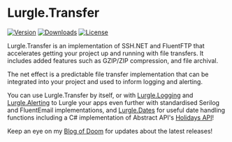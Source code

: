 # Lurgle.Transfer

[![Version](https://img.shields.io/nuget/v/Lurgle.Transfer?style=plastic)](https://www.nuget.org/packages/Lurgle.Transfer)
[![Downloads](https://img.shields.io/nuget/dt/Lurgle.Transfer?style=plastic)](https://www.nuget.org/packages/Lurgle.Transfer)
[![License](https://img.shields.io/github/license/MattMofDoom/Lurgle.Transfer?style=plastic)](https://github.com/MattMofDoom/Lurgle.Transfer/blob/dev/LICENSE)

Lurgle.Transfer is an implementation of SSH.NET and FluentFTP that accelerates getting your project up and running with file transfers. It includes added features such as GZIP/ZIP compression, and file archival.

The net effect is a predictable file transfer implementation that can be integrated into your project and used to inform logging and alerting.

You can use Lurgle.Transfer by itself, or with [Lurgle.Logging](https://github.com/MattMofDoom/Lurgle.Logging) and [Lurgle.Alerting](https://github.com/MattMofDoom/Lurgle.Alerting) to Lurgle your apps even further with standardised Serilog and FluentEmail implementations, and [Lurgle.Dates](https://github.com/MattMofDoom/Lurgle.Dates) for useful date handling functions including a C# implementation of Abstract API's [Holidays API](https://www.abstractapi.com/holidays-api)!

Keep an eye on my [Blog of Doom](https://mattmofdoom.com/tags/lurgle/) for updates about the latest releases!
